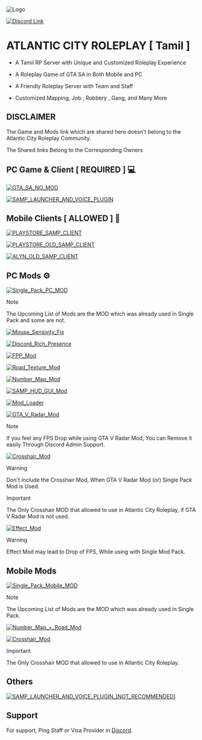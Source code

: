 

![Logo](https://cdn.discordapp.com/attachments/917999309386043433/1069616834959114260/ACRPlogo.png?ex=6548f04d&is=65367b4d&hm=508ea1fe16cdea907da1b1d3b225386dbc78031f3d99e5d79a305f4ef623ac85&)

[![Discord Link](https://img.shields.io/badge/Atlantic%20City%20Roleplay-4e5d94?style=for-the-badge&logo=discord&logoColor=white&label=Join)
](https://discord.gg/u7a5kQRXzX)
# ATLANTIC CITY ROLEPLAY [ Tamil ]

- A Tamil RP Server with Unique and Customized Roleplay Experience

- A Roleplay Game of GTA SA in Both Mobile and PC

- A Friendly Roleplay Server with Team and Staff

- Customized Mapping, Job , Robbery , Gang, and Many More

## DISCLAIMER

The Game and Mods link which are shared here doesn't belong to the Atlantic City Roleplay Community.

The Shared links Belong to the Corresponding Owners
## PC Game & Client [ REQUIRED ] 💻
[![GTA_SA_NO_MOD](https://img.shields.io/badge/GTA_SA_[No_MOD]-blue?style=for-the-badge)](https://sharemods.com/90klv26kwt03/ACRP_GTA_SA__No_MOD_.rar.html)

[![SAMP_LAUNCHER_AND_VOICE_PLUGIN](https://img.shields.io/badge/SAMP_LAUNCHER_AND_VOICE_[RECOMMENDED]-blue?style=for-the-badge)](https://sharemods.com/12i0c07swevh/ACRP_Client_and_Voice___Recommended__.rar.html)
## Mobile Clients [ ALLOWED ] 📱

[![PLAYSTORE_SAMP_CLIENT](https://img.shields.io/badge/PLAYSTORE_SAMP_CLIENT-blue?style=for-the-badge)](https://play.google.com/store/apps/details?id=ru.unisamp_mobile.launcher&hl=en_IN&gl=US)

[![PLAYSTORE_OLD_SAMP_CLIENT](https://img.shields.io/badge/PLAYSTORE_OLD_SAMP_CLIENT-blue?style=for-the-badge)](https://github.com/AtlanticCityRoleplay/Required_Files_SAMP/releases/download/Mobile_Launcher/Playstore.SAMP.Old.Client.apk)

[![ALYN_OLD_SAMP_CLIENT](https://img.shields.io/badge/ALYN_OLD_SAMP_CLIENT-blue?style=for-the-badge)](https://github.com/AtlanticCityRoleplay/Required_Files_SAMP/releases/download/Mobile_Launcher/Alyn.SAMP.Client.apk)
## PC Mods ⚙️
[![Single_Pack_PC_MOD](https://img.shields.io/badge/Single_Pack_PC_MOD-orange?style=for-the-badge)](https://sharemods.com/3aa9knincf6r/Single_Pack.rar.html)

> [!NOTE]
> The Upcoming List of Mods are the MOD which was already used in Single Pack and some are not.

[![Mouse_Sensivity_Fix](https://img.shields.io/badge/Mouse_Sensivity_Fix-violet?style=for-the-badge&label=Included%20in%20Game%20File&labelColor=green)](https://sharemods.com/woulvcwqw8wu/Sensivity_Fix.rar.html)

[![Discord_Rich_Presence](https://img.shields.io/badge/Discord_Rich_Presence-violet?style=for-the-badge&label=Included%20in%20Game%20File&labelColor=green)](https://sharemods.com/mu77nixkhzn1/Discord_Rich_Presence.rar.html)

[![FPP_Mod](https://img.shields.io/badge/First_Person_View_MOD-violet?style=for-the-badge&label=Included%20in%20Single%20Pack&labelColor=green)](https://sharemods.com/m3tf8mkrj2ch/First_Person_View_Mod.rar.html)

[![Road_Texture_Mod](https://img.shields.io/badge/Road_Texture_MOD-violet?style=for-the-badge&label=Included%20in%20Single%20Pack&labelColor=green)](https://sharemods.com/esr9mtpp3ddw/GTA_SA_Road_Mod.rar.html)

[![Number_Map_Mod](https://img.shields.io/badge/Number_Map_Mod-violet?style=for-the-badge&label=Included%20in%20Single%20Pack&labelColor=green)](https://sharemods.com/7md47cm64ru1/Number_Map.rar.html)

[![SAMP_HUD_GUI_Mod](https://img.shields.io/badge/SAMP_HUD_GUI_Mod-violet?style=for-the-badge&label=Included%20in%20Single%20Pack&labelColor=green)](https://sharemods.com/s50lfbpwded2/SAMP_HD_GUI.rar.html)

[![Mod_Loader](https://img.shields.io/badge/Mod_Loader-violet?style=for-the-badge&label=Included%20in%20Single%20Pack&labelColor=green)](https://sharemods.com/bvnixdw4n3qo/Mod_Loader.rar.html)

[![GTA_V_Radar_Mod](https://img.shields.io/badge/GTA_V_Radar_MOD-violet?style=for-the-badge&label=Included%20in%20Single%20Pack&labelColor=green)](https://sharemods.com/gwnpo2v6uwy6/GTA_V_Radar_Mod.rar.html)

> [!NOTE]
> If you feel any FPS Drop while using GTA V Radar Mod, You can Remove it easily Through Discord Admin Support.

[![Crosshair_Mod](https://img.shields.io/badge/Cross_hair_Mod-violet?style=for-the-badge&label=Not%20Included&labelColor=red)](https://sharemods.com/lix1uz9vti5w/Crosshair_Mod.rar.html)

> [!WARNING]
> Don't include the Crosshair Mod, When GTA V Radar Mod (or) Single Pack Mod is Used.

> [!IMPORTANT]
> The Only Crosshair MOD that allowed to use in Atlantic City Roleplay, if GTA V Radar Mod is not used.

[![Effect_Mod](https://img.shields.io/badge/Effect_MOD-violet?style=for-the-badge&label=Not%20Included&labelColor=red)](https://sharemods.com/bbny0iv22q3h/Effect_Mod.rar.html)

> [!WARNING]
> Effect Mod may lead to Drop of FPS, While using with Single Mod Pack.

## Mobile Mods

[![Single_Pack_Mobile_MOD](https://img.shields.io/badge/Single_Pack_Mobile_MOD-orange?style=for-the-badge)](https://sharemods.com/1nbwp2rvle97/ACRP_Mobile_Mod_Single_Pack.zip.html)

> [!NOTE]
> The Upcoming List of Mods are the MOD which was already used in Single Pack.

[![Number_Map_+_Road_Mod](https://img.shields.io/badge/Number_Map_+_Road_Mod-violet?style=for-the-badge&label=Included%20in%20Single%20Pack&labelColor=green)](https://sharemods.com/kak3vvmoroak/ACRP_Mobile_Number_Map___Road_Mod.zip.html)

[![Crosshair_Mod](https://img.shields.io/badge/crosshair_mod-violet?style=for-the-badge&label=Included%20in%20Single%20Pack&labelColor=green)](https://sharemods.com/o0p2tb2r6f3b/ACRP_Mobile_Crosshair_Mod.zip.html)

> [!IMPORTANT]
> The Only Crosshair MOD that allowed to use in Atlantic City Roleplay.
## Others

[![SAMP_LAUNCHER_AND_VOICE_PLUGIN_[NOT_RECOMMENDED]](https://img.shields.io/badge/SAMP_LAUNCHER_AND_VOICE_[NOT_RECOMMENDED]-blue?style=for-the-badge)](https://sharemods.com/iuqrixpwzfik/ACRP_Client_and_Voice___Not_Recommended__.rar.html)
## Support

For support, Ping Staff or Visa Provider in [Discord](https://discord.gg/u7a5kQRXzX).

